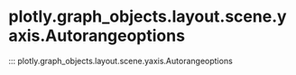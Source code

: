 # plotly.graph_objects.layout.scene.yaxis.Autorangeoptions

::: plotly.graph_objects.layout.scene.yaxis.Autorangeoptions
